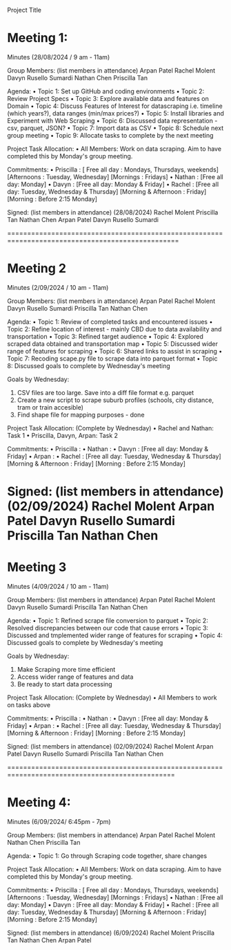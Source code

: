 Project Title

# Meeting 1:
Minutes (28/08/2024 / 9 am - 11am)

Group Members: (list members in attendance)
Arpan Patel
Rachel Molent
Davyn Rusello Sumardi
Nathan Chen
Priscilla Tan

Agenda:
• Topic 1: Set up GitHub and coding environments
• Topic 2: Review Project Specs
• Topic 3: Explore available data and features on Domain
• Topic 4: Discuss Features of Interest for datascraping i.e. timeline (which years?), data ranges (min/max prices?)
• Topic 5: Install libraries and Experiment with Web Scraping
• Topic 6: Discussed data representation - csv, parquet, JSON?
• Topic 7: Import data as CSV
• Topic 8: Schedule next group meeting
• Topic 9: Allocate tasks to complete by the next meeting

Project Task Allocation:
• All Members: Work on data scraping. Aim to have completed this by Monday's group meeting.

Commitments:
• Priscilla : [ Free all day : Mondays, Thursdays, weekends] [Afternoons : Tuesday, Wednesday] [Mornings : Fridays]
• Nathan    : [Free all day: Monday]
• Davyn     : [Free all day: Monday & Friday]
• Rachel    : [Free all day: Tuesday, Wednesday & Thursday] [Morning & Afternoon : Friday] [Morning : Before 2:15 Monday]

Signed: (list members in attendance) (28/08/2024)
Rachel Molent
Priscilla Tan 
Nathan Chen
Arpan Patel
Davyn Rusello Sumardi

=================================================================================================

# Meeting 2

Minutes (2/09/2024 / 10 am - 11am)

Group Members: (list members in attendance)
Arpan Patel
Rachel Molent
Davyn Rusello Sumardi
Priscilla Tan
Nathan Chen

Agenda:
• Topic 1: Review of completed tasks and encountered issues
• Topic 2: Refine location of interest - mainly CBD due to data availability and transportation
• Topic 3: Refined target audience
• Topic 4: Explored scraped data obtained and transportation map
• Topic 5: Discussed wider range of features for scraping
• Topic 6: Shared links to assist in scraping
• Topic 7: Recoding scape.py file to scrape data into parquet format
• Topic 8: Discussed goals to complete by Wednesday's meeting


Goals by Wednesday:
1. CSV files are too large. Save into a diff file format e.g. parquet 
2. Create a new script to scrape suburb profiles (schools, city distance, tram or train accesible)
3. Find shape file for mapping purposes - done


Project Task Allocation: (Complete by Wednesday)
• Rachel and Nathan: Task 1
• Priscilla, Davyn, Arpan: Task 2


Commitments:
• Priscilla :
• Nathan    : 
• Davyn     : [Free all day: Monday & Friday]
• Arpan     : 
• Rachel    : [Free all day: Tuesday, Wednesday & Thursday] [Morning & Afternoon : Friday] [Morning : Before 2:15 Monday]

Signed: (list members in attendance) (02/09/2024)
Rachel Molent
Arpan Patel
Davyn Rusello Sumardi
Priscilla Tan
Nathan Chen
================================================================================================
# Meeting 3

Minutes (4/09/2024 / 10 am - 11am)

Group Members: (list members in attendance)
Arpan Patel
Rachel Molent
Davyn Rusello Sumardi
Priscilla Tan
Nathan Chen

Agenda:
• Topic 1: Refined scrape file conversion to parquet
• Topic 2: Resolved discrepancies between our code that cause errors 
• Topic 3: Discussed and tmplemented wider range of features for scraping
• Topic 4: Discussed goals to complete by Wednesday's meeting


Goals by Wednesday:
1. Make Scraping more time efficient
2. Access wider range of features and data
3. Be ready to start data processing


Project Task Allocation: (Complete by Wednesday)
• All Members to work on tasks above


Commitments:
• Priscilla : 
• Nathan    : 
• Davyn     : [Free all day: Monday & Friday]
• Arpan     : 
• Rachel    : [Free all day: Tuesday, Wednesday & Thursday] [Morning & Afternoon : Friday] [Morning : Before 2:15 Monday]

Signed: (list members in attendance) (02/09/2024)
Rachel Molent
Arpan Patel
Davyn Rusello Sumardi
Priscilla Tan
Nathan Chen

================================================================================================

# Meeting 4:
Minutes (6/09/2024/ 6:45pm - 7pm)

Group Members: (list members in attendance)
Arpan Patel
Rachel Molent
Nathan Chen
Priscilla Tan

Agenda:
• Topic 1: Go through Scraping code together, share changes

Project Task Allocation:
• All Members: Work on data scraping. Aim to have completed this by Monday's group meeting.

Commitments:
• Priscilla : [ Free all day : Mondays, Thursdays, weekends] [Afternoons : Tuesday, Wednesday] [Mornings : Fridays]
• Nathan    : [Free all day: Monday]
• Davyn     : [Free all day: Monday & Friday]
• Rachel    : [Free all day: Tuesday, Wednesday & Thursday] [Morning & Afternoon : Friday] [Morning : Before 2:15 Monday]

Signed: (list members in attendance) (6/09/2024)
Rachel Molent
Priscilla Tan 
Nathan Chen
Arpan Patel